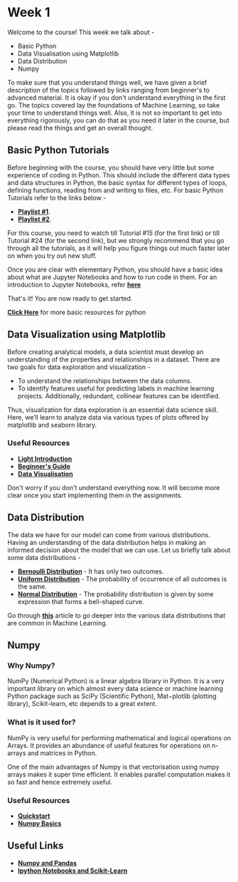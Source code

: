 # Week 1

Welcome to the course! 
This week we talk about - 
* Basic Python 
* Data Visualisation using Matplotlib
* Data Distribution
* Numpy 

To make sure that you understand things well, we have given a brief description of the topics followed by links ranging from beginner's to advanced material. It is okay if you don't understand everything in the first go. The topics covered lay the foundations of Machine Learning, so take your time to understand things well. Also, it is not so important to get into everything rigorously, you can do that as you need it later in the course, but please read the things and get an overall thought.

## Basic Python Tutorials 
Before beginning with the course, you should have very little but some experience of coding in Python. This should include the different data types and data structures in Python, the basic syntax for different types of loops, defining functions, reading from and writing to files, etc. For basic Python Tutorials refer to the links below - 

* **[Playlist #1](https://www.youtube.com/playlist?list=PLzMcBGfZo4-mFu00qxl0a67RhjjZj3jXm)**.   
* **[Playlist #2](https://www.youtube.com/playlist?list=PL6gx4Cwl9DGAcbMi1sH6oAMk4JHw91mC_)**.  

For this course, you need to watch till Tutorial #15 (for the first link) or till Tutorial #24 (for the second link), but we strongly recommend that you go through all the tutorials, as it will help you figure things out much faster later on when you try out new stuff.  

Once you are clear with elementary Python, you should have a basic idea about what are Jupyter Notebooks and how to run code in them. For an introduction to Jupyter Notebooks, refer **[here](https://realpython.com/jupyter-notebook-introduction/)**

That's it! You are now ready to get started. 

**[Click Here](https://github.com/AnonymousAgarwal/Trapped-In-Neural-Nets/tree/main/Week%201/PythonBasicsDetailed)** for more basic resources for python

## Data Visualization using Matplotlib

Before creating analytical models, a data scientist must develop an understanding of the properties and relationships in a dataset. There are two goals for data exploration and visualization - 
* To understand the relationships between the data columns.
* To identify features useful for predicting labels in machine learning projects. Additionally, redundant, collinear features can be identified.   

Thus, visualization for data exploration is an essential data science skill. 
Here, we’ll learn to analyze data via various types of plots offered by matplotlib and seaborn library.

### Useful Resources

* **[Light Introduction](https://www.geeksforgeeks.org/python-introduction-matplotlib/)**
* **[Beginner's Guide](https://www.analyticsvidhya.com/blog/2020/02/beginner-guide-matplotlib-data-visualization-exploration-python)**
* **[Data Visualisation](https://towardsdatascience.com/data-visualization-for-machine-learning-and-data-science-a45178970be7)**

Don't worry if you don't understand everything now. It will become more clear once you start implementing them in the assignments.

## Data Distribution 

The data we have for our model can come from various distributions. Having an understanding of the data distribution helps in making an informed decision about the model that we can use. 
Let us briefly talk about some data distributions -

* **[Bernoulli Distribution](https://towardsdatascience.com/understanding-bernoulli-and-binomial-distributions-a1eef4e0da8f)** - It has only two outcomes.
* **[Uniform Distribution](https://www.probabilitycourse.com/chapter4/4_2_1_uniform.php)** - The probability of occurrence of all outcomes is the same.
* **[Normal Distribution](https://www.mathsisfun.com/data/standard-normal-distribution.html)** - The probability distribution is given by some expression that forms a bell-shaped curve.

Go through **[this](https://towardsdatascience.com/probability-distributions-in-data-science-cce6e64873a7)** article to go deeper into the various data distributions that are common in Machine Learning.

## Numpy

### Why Numpy?

NumPy (Numerical Python) is a linear algebra library in Python. It is a very important library on which almost every data science or machine learning Python package such as SciPy (Scientific Python), Mat−plotlib (plotting library), Scikit-learn, etc depends to a great extent.

### What is it used for?

NumPy is very useful for performing mathematical and logical operations on Arrays. It provides an abundance of useful features for operations on n-arrays and matrices in Python.

One of the main advantages of Numpy is that vectorisation using numpy arrays makes it super time efficient. It enables parallel computation makes it so fast and hence extremely useful.

### Useful Resources

* **[Quickstart](https://numpy.org/doc/stable/user/quickstart.html)**
* **[Numpy Basics](https://medium.com/dataseries/python-basics-in-numpy-for-machine-learning-data-science-6641c8c3892f)**

## Useful Links

* **[Numpy and Pandas](https://www.hackerearth.com/practice/machine-learning/data-manipulation-visualisation-r-python/tutorial-data-manipulation-numpy-pandas-python/tutorial/)**
* **[Ipython Notebooks and Scikit-Learn](https://www.youtube.com/watch?v=IsXXlYVBt1M&feature=youtu.be&t=5m17s)**
